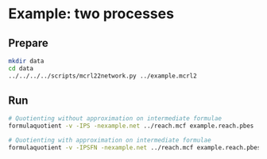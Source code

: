 # Example: two processes

## Prepare

```bash
mkdir data
cd data
../../../../scripts/mcrl22network.py ../example.mcrl2
```

## Run

```bash
# Quotienting without approximation on intermediate formulae
formulaquotient -v -IPS -nexample.net ../reach.mcf example.reach.pbes

# Quotienting with approximation on intermediate formulae
formulaquotient -v -IPSFN -nexample.net ../reach.mcf example.reach.pbes
```
